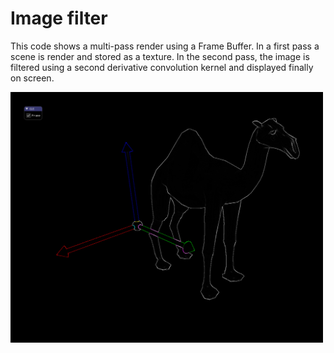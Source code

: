 # Image filter

This code shows a multi-pass render using a Frame Buffer. In a first pass a scene is render and stored as a texture. In the second pass, the image is filtered using a second derivative convolution kernel and displayed finally on screen.

<img src="pic.jpg" alt="" width="500px"/>